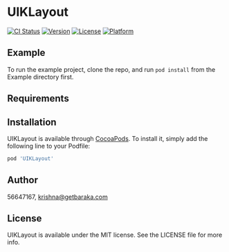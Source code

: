 # UIKLayout

[![CI Status](https://img.shields.io/travis/56647167/UIKLayout.svg?style=flat)](https://travis-ci.org/56647167/UIKLayout)
[![Version](https://img.shields.io/cocoapods/v/UIKLayout.svg?style=flat)](https://cocoapods.org/pods/UIKLayout)
[![License](https://img.shields.io/cocoapods/l/UIKLayout.svg?style=flat)](https://cocoapods.org/pods/UIKLayout)
[![Platform](https://img.shields.io/cocoapods/p/UIKLayout.svg?style=flat)](https://cocoapods.org/pods/UIKLayout)

## Example

To run the example project, clone the repo, and run `pod install` from the Example directory first.

## Requirements

## Installation

UIKLayout is available through [CocoaPods](https://cocoapods.org). To install
it, simply add the following line to your Podfile:

```ruby
pod 'UIKLayout'
```

## Author

56647167, krishna@getbaraka.com

## License

UIKLayout is available under the MIT license. See the LICENSE file for more info.
